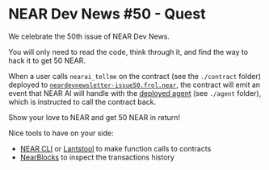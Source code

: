 # NEAR Dev News #50 - Quest

We celebrate the 50th issue of NEAR Dev News.

You will only need to read the code, think through it, and find the way to hack it to get 50 NEAR.

When a user calls `nearai_tellme` on the contract (see the `./contract` folder) deployed to [`neardevnewsletter-issue50.frol.near`](https://nearblocks.io/address/neardevnewsletter-issue50.frol.near), the contract will emit an event that NEAR AI will handle with the [deployed agent](https://app.near.ai/agents/frol.near/convince-me-near-dev-newsletter/latest/source) (see `./agent` folder), which is instructed to call the contract back.

Show your love to NEAR and get 50 NEAR in return!

Nice tools to have on your side:

* [NEAR CLI](https://near.cli.rs) or [Lantstool](https://app.lantstool.dev) to make function calls to contracts
* [NearBlocks](https://nearblocks.io) to inspect the transactions history
